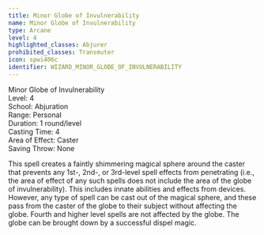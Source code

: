 ```yaml
---
title: Minor Globe of Invulnerability
name: Minor Globe of Invulnerability
type: Arcane
level: 4
highlighted_classes: Abjurer
prohibited_classes: Transmuter
icon: spwi406c
identifier: WIZARD_MINOR_GLOBE_OF_INVULNERABILITY
---
```

Minor Globe of Invulnerability  
Level: 4  
School: Abjuration  
Range: Personal  
Duration: 1 round/level  
Casting Time: 4  
Area of Effect: Caster  
Saving Throw: None  
  
This spell creates a faintly shimmering magical sphere around the caster that prevents any 1st-, 2nd-, or 3rd-level spell effects from penetrating (i.e., the area of effect of any such spells does not include the area of the globe of invulnerability). This includes innate abilities and effects from devices. However, any type of spell can be cast out of the magical sphere, and these pass from the caster of the globe to their subject without affecting the globe. Fourth and higher level spells are not affected by the globe. The globe can be brought down by a successful dispel magic.  
